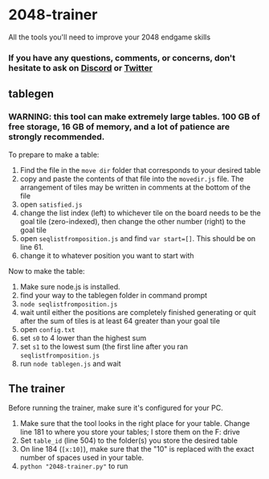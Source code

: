 # 2048-trainer
All the tools you'll need to improve your 2048 endgame skills

### If you have any questions, comments, or concerns, don't hesitate to ask on [Discord](https://discord.gg/8mmVNCP3a6) or [Twitter](https://twitter.com/h0si)

## tablegen
### WARNING: this tool can make extremely large tables. 100 GB of free storage, 16 GB of memory, and a lot of patience are strongly recommended.

To prepare to make a table:
1. Find the file in the `move dir` folder that corresponds to your desired table
2. copy and paste the contents of that file into the `movedir.js` file. The arrangement of tiles may be written in comments at the bottom of the file
3. open `satisfied.js`
4. change the list index (left) to whichever tile on the board needs to be the goal tile (zero-indexed), then change the other number (right) to the goal tile
5. open `seqlistfromposition.js` and find `var start=[]`. This should be on line 61.
6. change it to whatever position you want to start with

Now to make the table:
1. Make sure node.js is installed.
2. find your way to the tablegen folder in command prompt
3. `node seqlistfromposition.js`
4. wait until either the positions are completely finished generating or quit after the sum of tiles is at least 64 greater than your goal tile
5. open `config.txt`
6. set `s0` to 4 lower than the highest sum
7. set `s1` to the lowest sum (the first line after you ran `seqlistfromposition.js`
8. run `node tablegen.js` and wait

## The trainer

Before running the trainer, make sure it's configured for your PC. 
1. Make sure that the tool looks in the right place for your table. Change line 181 to where you store your tables; I store them on the F: drive
2. Set `table_id` (line 504) to the folder(s) you store the desired table
3. On line 184 (`[x:10]`), make sure that the "10" is replaced with the exact number of spaces used in your table.
4. `python "2048-trainer.py"` to run
